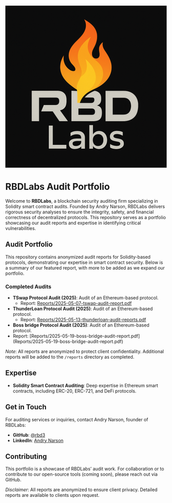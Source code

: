 ![RBDLabs Logo](logo/mylogo.png)



# RBDLabs Audit Portfolio

Welcome to **RBDLabs**, a blockchain security auditing firm specializing in Solidity smart contract audits. Founded by Andry Narson, RBDLabs delivers rigorous security analyses to ensure the integrity, safety, and financial correctness of decentralized protocols. This repository serves as a portfolio showcasing our audit reports and expertise in identifying critical vulnerabilities.


## Audit Portfolio
This repository contains anonymized audit reports for Solidity-based protocols, demonstrating our expertise in smart contract security. Below is a summary of our featured report, with more to be added as we expand our portfolio.


### Completed Audits
- **TSwap Protocol Audit (2025)**: Audit of an Ethereum-based protocol.  
  - Report: [Reports/2025-05-07-tswap-audit-report.pdf](Reports/2025-05-07-tswap-audit-report.pdf)
- **ThunderLoan Protocol Audit (2025)**: Audit of an Ethereum-based protocol.  
  - Report: [Reports/2025-05-13-thunderloan-audit-reports.pdf](Reports/2025-05-13-thunderloan-audit-reports.pdf)
- **Boss bridge Protocol Audit (2025)**: Audit of an Ethereum-based protocol.
 - Report: [Reports/2025-05-19-boss-bridge-audit-report.pdf] (Reports/2025-05-19-boss-bridge-audit-report.pdf)

*Note*: All reports are anonymized to protect client confidentiality. Additional reports will be added to the `/reports` directory as completed.

## Expertise
- **Solidity Smart Contract Auditing**: Deep expertise in Ethereum smart contracts, including ERC-20, ERC-721, and DeFi protocols.


## Get in Touch
For auditing services or inquiries, contact Andry Narson, founder of RBDLabs:
- **GitHub**: [@rbd3](https://github.com/rbd3)
- **LinkedIn**: [Andry Narson](https://linkedin.com/in/andry-rabedesana)


## Contributing
This portfolio is a showcase of RBDLabs’ audit work. For collaboration or to contribute to our open-source tools (coming soon), please reach out via GitHub.

*Disclaimer*: All reports are anonymized to ensure client privacy. Detailed reports are available to clients upon request.